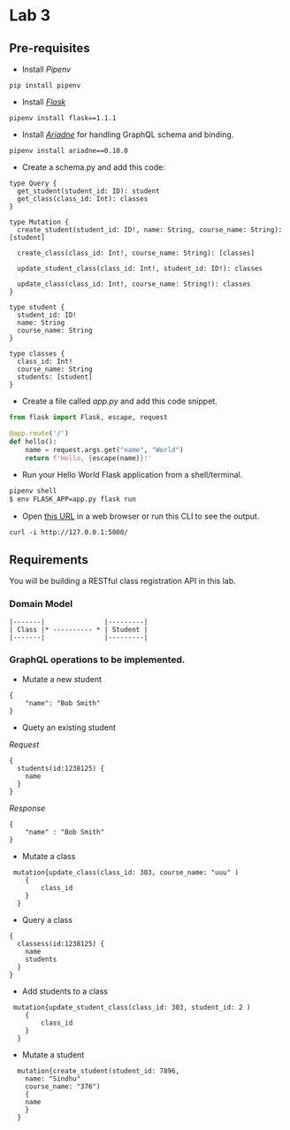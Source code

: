 # Lab 3

## Pre-requisites

* Install _Pipenv_

```
pip install pipenv
```

* Install _[Flask](https://palletsprojects.com/p/flask/)_

```
pipenv install flask==1.1.1
```
* Install _[Ariadne](https://ariadnegraphql.org/docs/flask-integration.html)_ for handling GraphQL schema and binding.

```
pipenv install ariadne==0.10.0
```

* Create a schema.py and add this code:

```
type Query {
  get_student(student_id: ID): student
  get_class(class_id: Int): classes
}

type Mutation {
  create_student(student_id: ID!, name: String, course_name: String): [student]

  create_class(class_id: Int!, course_name: String): [classes]

  update_student_class(class_id: Int!, student_id: ID!): classes

  update_class(class_id: Int!, course_name: String!): classes
}

type student {
  student_id: ID!
  name: String
  course_name: String
}

type classes {
  class_id: Int!
  course_name: String
  students: [student]
}

```

* Create a file called _app.py_ and add this code snippet.

```python
from flask import Flask, escape, request

@app.route('/')
def hello():
    name = request.args.get("name", "World")
    return f'Hello, {escape(name)}!'
```

* Run your Hello World Flask application from a shell/terminal.

```sh
pipenv shell
$ env FLASK_APP=app.py flask run
```

* Open [this URL](http://127.0.0.1:5000/) in a web browser or run this CLI to see the output.

```
curl -i http://127.0.0.1:5000/
```

## Requirements

You will be building a RESTful class registration API in this lab.

### Domain Model

```
|-------|               |---------|
| Class |* ---------- * | Student |
|-------|               |---------|
```

### GraphQL operations to be implemented.

* Mutate a new student

```
{
    "name": "Bob Smith"
}
```

* Quety an existing student

_Request_

```
{
  students(id:1238125) {
    name
  }
}
```

_Response_

```
{
    "name" : "Bob Smith"
}
```

* Mutate a class

```
 mutation{update_class(class_id: 303, course_name: "uuu" )
    {
        class_id
    }
  }
```

* Query a class

```
{
  classess(id:1238125) {
    name
    students
  }
}
```

* Add students to a class

```
 mutation{update_student_class(class_id: 303, student_id: 2 )
    {
        class_id
    }
  }
```

* Mutate a student 

```
  mutation{create_student(student_id: 7896,
    name: "Sindhu"
    course_name: "376")
    {
	name
    }
  }
  
```


